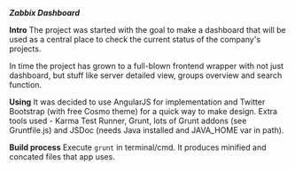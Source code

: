 ***Zabbix Dashboard***

**Intro**
The project was started with the goal to make a dashboard that will be used as a central place to check the current status of the company's projects.  

In time the project has grown to a full-blown frontend wrapper with not just dashboard, but stuff like server detailed view, groups overview and search function.   

**Using**
It was decided to use AngularJS for implementation and Twitter Bootstrap (with free Cosmo theme) for a quick way to make design. Extra tools used - Karma Test Runner, Grunt, lots of Grunt addons (see Gruntfile.js) and JSDoc (needs Java installed and JAVA_HOME var in path).

**Build process**
Execute `grunt` in terminal/cmd. It produces minified and concated files that app uses. 
